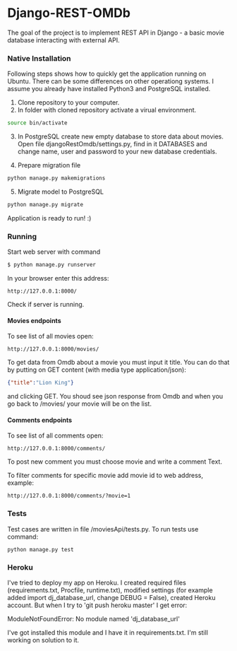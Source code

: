 # Django-REST-OMDb

The goal of the project is to implement REST API in Django - a basic movie database interacting with external API. 

### Native Installation

Following steps shows how to quickly get the application running on Ubuntu. There can be some differences on other operationg systems. 
I assume you already have installed Python3 and PostgreSQL installed.

1. Clone repository to your computer.
2. In folder with cloned repository activate a virual environment.

```bash
source bin/activate
```

3. In PostgreSQL create new empty database to store data about movies. Open file djangoRestOmdb/settings.py, find in it DATABASES and change name, user and password to your new database credentials. 

4. Prepare migration file

```bash
python manage.py makemigrations
```

5. Migrate model to PostgreSQL

```bash
python manage.py migrate
```

Application is ready to run! :)

### Running

Start web server with command

```bash
$ python manage.py runserver
```

In your browser enter this address:

```browser
http://127.0.0.1:8000/
```

Check if server is running. 

#### Movies endpoints

To see list of all movies open:

```browser
http://127.0.0.1:8000/movies/
```

To get data from Omdb about a movie you must input it title. You can do that by putting on GET content (with media type application/json):

```json
{"title":"Lion King"}
```

and clicking GET. You shoud see json response from Omdb and when you go back to /movies/ your movie will be on the list.

#### Comments endpoints

To see list of all comments open:

```browser
http://127.0.0.1:8000/comments/
```

To post new comment you must choose movie and write a comment Text.

To filter comments for specific movie add movie id to web address, example:

```browser
http://127.0.0.1:8000/comments/?movie=1
```

### Tests

Test cases are written in file /moviesApi/tests.py. To run tests use command:

```browser
python manage.py test
```

### Heroku

I've tried to deploy my app on Heroku. I created required files (requirements.txt, Procfile, runtime.txt), modified settings (for example added import dj_database_url, change DEBUG = False), created Heroku account. But when I try to 'git push heroku master' I get error:

ModuleNotFoundError: No module named 'dj_database_url'

I've got installed this module and I have it in requirements.txt. I'm still working on solution to it.